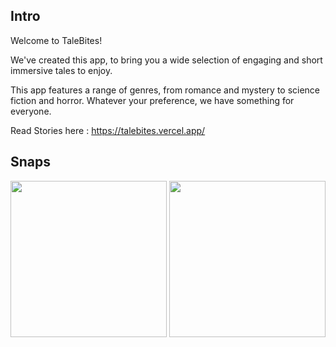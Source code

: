 ## Intro

Welcome to TaleBites!

We've created this app, to bring you a wide selection of engaging and short immersive tales to enjoy.

This app features a range of genres, from romance and mystery to science fiction and horror. Whatever your preference, we have something for everyone.

Read Stories here : https://talebites.vercel.app/

## Snaps

<div class="flex">
<img src="https://user-images.githubusercontent.com/16172667/210848808-3bff870f-8963-41a4-ba8e-5e1412c4c1db.png" width="250">
<img src="https://user-images.githubusercontent.com/16172667/210849827-f5254288-030e-4a86-ae91-182023b21904.png" width="250">
</div>
